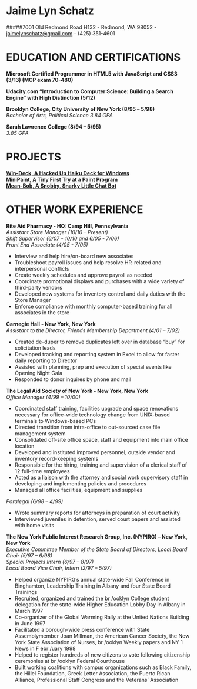 # Jaime Lyn Schatz
#####7001 Old Redmond Road H132 - Redmond, WA 98052 - jaimelynschatz@gmail.com - (425) 351-4601

# EDUCATION AND CERTIFICATIONS
**Microsoft Certified Programmer in HTML5 with JavaScript and CSS3 (3/13) (MCP exam 70-480)**

**Udacity.com “Introduction to Computer Science: Building a Search Engine” with High Distinction (5/12)**

**Brooklyn College, City University of New York (8/95 – 5/98)**
<br />*Bachelor of Arts, Political Science 3.84 GPA*

**Sarah Lawrence College (8/94 – 5/95)**
<br />*3.85 GPA*

# PROJECTS
**[Win-Deck, A Hacked Up Haiku Deck for Windows](https://github.com/JaimeLynSchatz/win-deck)**
<br />**[MiniPaint, A Tiny First Try at a Paint Program](https://github.com/JaimeLynSchatz/MiniPaint)**
<br />**[Mean-Bob, A Snobby, Snarky Little Chat Bot](https://github.com/JaimeLynSchatz/mean-bob)**

# **OTHER WORK EXPERIENCE**
**Rite Aid Pharmacy - HQ: Camp Hill, Pennsylvania**
<br />*Assistant Store Manager (10/10 - Present)*
<br />*Shift Supervisor (6/07 - 10/10 and 6/05 - 7/06)*
<br />*Front End Associate (4/05 - 7/05)*
+ Interview and help hire/on-board new associates
+ Troubleshoot payroll issues and help resolve HR-related and interpersonal conflicts
+ Create weekly schedules and approve payroll as needed
+ Coordinate promotional displays and purchases with a wide variety of third-party vendors
+ Developed new systems for inventory control and daily duties with the Store Manager
+ Enforce compliance with monthly computer-based training for all associates in the store

**Carnegie Hall - New York, New York**
<br />*Assistant to the Director, Friends Membership Department (4/01 – 7/02)*
+ Created de-duper to remove duplicates left over in database “buy” for solicitation leads
+ Developed tracking and reporting system in Excel to allow for faster daily reporting to Director
+ Assisted with planning, prep and execution of special events like Opening Night Gala
+ Responded to donor inquires by phone and mail

**The Legal Aid Society of New York - New York, New York**
<br />*Office Manager (4/99 – 10/00)*
+ Coordinated staff training, facilities upgrade and space renovations necessary for office-wide technology change from UNIX-based terminals to Windows-based PCs
+ Directed transition from intra-office to out-sourced case file management system
+ Consolidated off-site office space, staff and equipment into main office location
+ Developed and instituted improved personnel, outside vendor and inventory record-keeping systems
+ Responsible for the hiring, training and supervision of a clerical staff of 12 full-time employees
+ Acted as a liaison with the attorney and social work supervisory staff in developing and implementing policies and procedures
+ Managed all office facilities, equipment and supplies

*Paralegal (6/98 – 4/99)*
+ Wrote summary reports for attorneys in preparation of court activity
+ Interviewed juveniles in detention, served court papers and assisted with home visits


**The New York Public Interest Research Group, Inc. (NYPIRG) – New York, New York**
<br />*Executive Committee Member of the State Board of Directors, Local Board Chair (5/97 – 6/98)*
<br />*Special Projects Intern (6/97 – 8/97)*
<br />*Local Board Vice Chair, Intern (2/97 – 5/97)*
+ Helped organize NYPIRG’s annual state-wide Fall Conference in Binghamton, Leadership Training in Albany and four State Board Trainings
+ Recruited, organized and trained the
 br /ooklyn College student delegation for the state-wide Higher Education Lobby Day in Albany in March 1997
+ Co-organizer of the Global Warming Rally at the United Nations Building in June 1997
+ Facilitated a borough-wide press conference with State Assemblymember Joan Millman, the American Cancer Society, the New York State Association of Nurses,
 br /ooklyn Weekly papers and NY 1 News in F
 ebr /uary 1998
+ Helped to register hundreds of new citizens to vote following citizenship ceremonies at
 br /ooklyn Federal Courthouse
+ Built working coalitions with campus organizations such as Black Family, the Hillel Foundation, Greek Letter Association, the Puerto Rican Alliance, Professional Staff Congress and the Veterans’ Association

